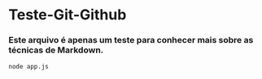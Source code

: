 # Teste-Git-Github
### Este arquivo é apenas um teste para conhecer mais sobre  as  técnicas de Markdown.
``` 
node app.js
```
